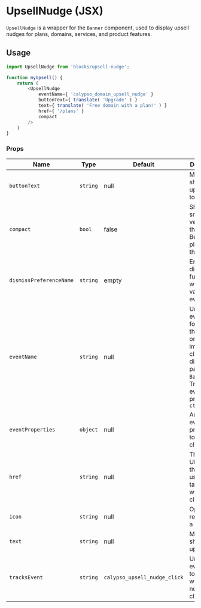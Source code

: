 UpsellNudge (JSX)
===

`UpsellNudge` is a wrapper for the `Banner` component, used to display upsell nudges for plans, domains, services, and product features.

## Usage

```js
import UpsellNudge from 'blocks/upsell-nudge';

function myUpsell() {
	return (
		<UpsellNudge
			eventName={ 'calypso_domain_upsell_nudge' }
			buttonText={ translate( 'Upgrade' ) }
			text={ translate( 'Free domain with a plan!' ) }
			href={ '/plans' }
			compact
		/>
	)
}
```

### Props


Name | Type | Default | Description
---- | ---- | ---- | ----
`buttonText` | `string` | null | Message to show on the upsell call to action.
`compact` | `bool` | false | Show a small version of the nudge. Best for places like the sidebar.
`dismissPreferenceName` | `string` | empty | Enables dismiss functionality with this value as the event name
`eventName` | `string` | null | Unique event name for tracking the nudge on impression, click, and dismiss, passed to `Banner` as a Tracks event property `cta_name`
`eventProperties` | `object` | null | Additional event properties to track on click
`href` | `string` | null | The URL/path that the user is taken to when clicked.
`icon` | `string` | null | Optional reference to a Gridicon.
`text` | `string` | null | Message to show on the upsell.
`tracksEvent` | `string` | `calypso_upsell_nudge_click` | Unique event name to track when the nudge is clicked
